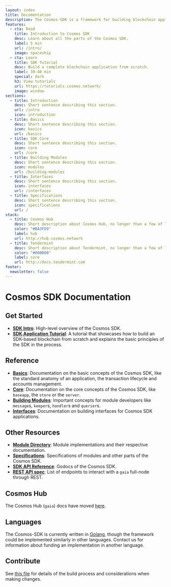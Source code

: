 ```yaml
---
layout: index
title: Documentation
description: The Cosmos-SDK is a framework for building blockchain applications in Golang. It is being used to build Gaia, the first implementation of the Cosmos Hub.
features:
  - cta: Read
    title: Introduction to Cosmos SDK
    desc: Learn about all the parts of the Cosmos SDK.
    label: 5 min
    url: /intro/
    image: spaceship
  - cta: Learn
    title: SDK Tutorial
    desc: Build a complete blockchain application from scratch.
    label: 30-40 min
    special: dark
    h3: View tutorials
    url: https://tutorials.cosmos.network/
    image: window
sections:
  - title: Introduction
    desc: Short sentence describing this section.
    url: /intro
    icon: introduction
  - title: Basics
    desc: Short sentence describing this section.
    icon: basics
    url: /basics
  - title: SDK Core
    desc: Short sentence describing this section.
    icon: core
    url: /core
  - title: Building Modules
    desc: Short sentence describing this section.
    icon: modules
    url: /building-modules
  - title: Interfaces
    desc: Short sentence describing this section.
    icon: interfaces
    url: /interfaces
  - title: Specifications
    desc: Short sentence describing this section.
    icon: specifications
    url: /
stack:
  - title: Cosmos Hub
    desc: Short description about Cosmos Hub, no longer than a few of lines.
    color: "#BA3FD9"
    label: hub
    url: http://hub.cosmos.network
  - title: Tendermint
    desc: Short description about Tendermint, no longer than a few of lines.
    color: "#00BB00"
    label: core
    url: http://docs.tendermint.com
footer:
  newsletter: false
---
```


# Cosmos SDK Documentation

## Get Started

- **[SDK Intro](./intro/intro.md)**: High-level overview of the Cosmos SDK.
- **[SDK Application Tutorial](https://github.com/cosmos/sdk-application-tutorial)**: A tutorial that showcases how to build an SDK-based blockchain from scratch and explains the basic principles of the SDK in the process.

## Reference

- **[Basics](./basics/)**: Documentation on the basic concepts of the Cosmos SDK, like the standard anatomy of an application, the transaction lifecycle and accounts management.  
- **[Core](./core/)**: Documentation on the core concepts of the Cosmos SDK, like `baseapp`, the `store` or the `server`. 
- **[Building Modules](./building-modules/)**: Important concepts for module developers like `message`s, `keeper`s, `handler`s and `querier`s. 
- **[Interfaces](./interfaces/)**: Documentation on building interfaces for Cosmos SDK applications. 

## Other Resources

- **[Module Directory](../x/)**: Module implementations and their respective documentation. 
- **[Specifications](./spec/)**: Specifications of modules and other parts of the Cosmos SDK.
- **[SDK API Reference](https://godoc.org/github.com/cosmos/cosmos-sdk)**: Godocs of the Cosmos SDK.
- **[REST API spec](https://cosmos.network/rpc/)**: List of endpoints to interact with a `gaia` full-node through REST.

## Cosmos Hub

The Cosmos Hub (`gaia`) docs have moved [here](https://github.com/cosmos/gaia/tree/master/docs).

## Languages

The Cosmos-SDK is currently written in [Golang](https://golang.org/), though the
framework could be implemented similarly in other languages.
Contact us for information about funding an implementation in another language.

## Contribute

See [this file](https://github.com/cosmos/cosmos-sdk/blob/master/docs/DOCS_README.md) for details of the build process and
considerations when making changes.


